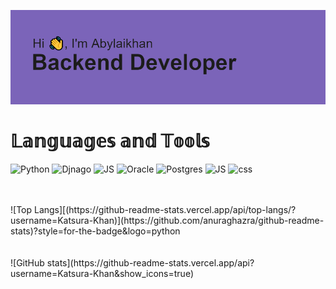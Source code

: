 ![](https://github.com/Katsura-Khan/Katsura-Khan/blob/main/header.png)
<h1>𝕃𝕒𝕟𝕘𝕦𝕒𝕘𝕖𝕤 𝕒𝕟𝕕 𝕋𝕠𝕠𝕝𝕤</h1>

![Python](https://img.shields.io/badge/-Python-<COLOR>?style=for-the-badge&logo=python)
![Djnago](https://img.shields.io/badge/-Django-<COLOR>?style=for-the-badge&logo=django)
![JS](https://img.shields.io/badge/-JavaScript-<COLOR>?style=for-the-badge&logo=javascript)
![Oracle](https://img.shields.io/badge/-Oracle-<COLOR>?style=for-the-badge&logo=oracle)
![Postgres](https://img.shields.io/badge/-postgres-<COLOR>?style=for-the-badge&logo=postgresql)
![JS](https://img.shields.io/badge/-html-<COLOR>?style=for-the-badge&logo=HTML)
![css](https://img.shields.io/badge/-css-<COLOR>?style=for-the-badge&logo=CSS)



<br>
<br>
![Top Langs][(https://github-readme-stats.vercel.app/api/top-langs/?username=Katsura-Khan)](https://github.com/anuraghazra/github-readme-stats)?style=for-the-badge&logo=python
<br>
<br>
<br>
![GitHub stats](https://github-readme-stats.vercel.app/api?username=Katsura-Khan&show_icons=true)  


